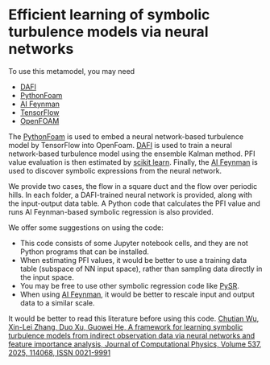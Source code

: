 # Efficient learning of symbolic turbulence models via neural networks

To use this metamodel, you may need 
- [DAFI](https://github.com/XinleiZhang/ENKL/tree/master/dafi) 
- [PythonFoam](https://github.com/argonne-lcf/PythonFOAM)
- [AI Feynman](https://github.com/SJ001/AI-Feynman)
- [TensorFlow](https://www.tensorflow.org/)
- [OpenFOAM](https://www.openfoam.com/)

The [PythonFoam](https://github.com/argonne-lcf/PythonFOAM) is used to embed a neural network-based turbulence model by TensorFlow into OpenFoam. 
[DAFI](https://github.com/XinleiZhang/ENKL/tree/master/dafi) is used to train a neural network-based turbulence model using the ensemble Kalman method. 
PFI value evaluation is then estimated by [scikit learn](https://scikit-learn.org/stable/modules/permutation_importance.html).
Finally, the [AI Feynman](https://github.com/SJ001/AI-Feynman) is used to discover symbolic expressions from the neural network. 

We provide two cases, the flow in a square duct and the flow over periodic hills. In each folder, a DAFI-trained neural network is provided, along with the input-output data table. A Python code that calculates the PFI value and runs AI Feynman-based symbolic regression is also provided. 

We offer some suggestions on using the code: 
- This code consists of some Jupyter notebook cells, and they are not Python programs that can be installed.
- When estimating PFI values, it would be better to use a training data table (subspace of NN input space), rather than sampling data directly in the input space. 
- You may be free to use other symbolic regression code like [PySR](https://github.com/MilesCranmer/PySR).
- When using [AI Feynman](https://github.com/SJ001/AI-Feynman), it would be better to rescale input and output data to a similar scale. 

It would be better to read this literature before using this code. 
[Chutian Wu, Xin-Lei Zhang, Duo Xu, Guowei He, A framework for learning symbolic turbulence models from indirect observation data via neural networks and feature importance analysis, Journal of Computational Physics, Volume 537, 2025, 114068, ISSN 0021-9991](https://doi.org/10.1016/j.jcp.2025.114068)
